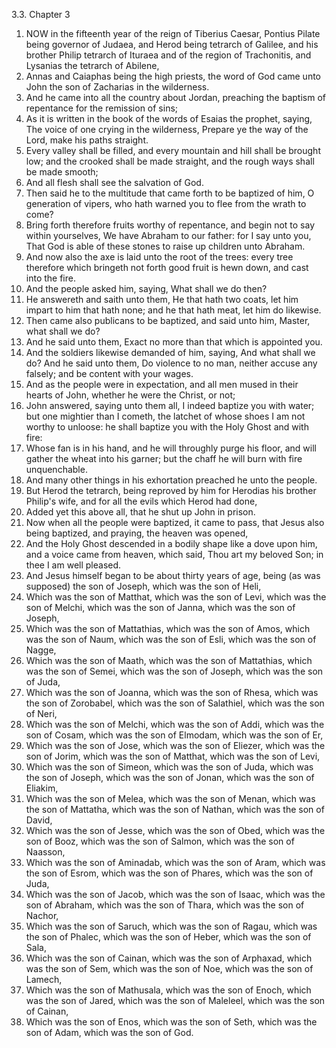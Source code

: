 3.3. Chapter 3
1. NOW in the fifteenth year of the reign of Tiberius Caesar, Pontius Pilate being governor of Judaea, and Herod being tetrarch of Galilee, and his brother Philip tetrarch of Ituraea and of the region of Trachonitis, and Lysanias the tetrarch of Abilene,
2. Annas and Caiaphas being the high priests, the word of God came unto John the son of Zacharias in the wilderness.
3. And he came into all the country about Jordan, preaching the baptism of repentance for the remission of sins;
4. As it is written in the book of the words of Esaias the prophet, saying, The voice of one crying in the wilderness, Prepare ye the way of the Lord, make his paths straight.
5. Every valley shall be filled, and every mountain and hill shall be brought low; and the crooked shall be made straight, and the rough ways shall be made smooth;
6. And all flesh shall see the salvation of God.
7. Then said he to the multitude that came forth to be baptized of him, O generation of vipers, who hath warned you to flee from the wrath to come?
8. Bring forth therefore fruits worthy of repentance, and begin not to say within yourselves, We have Abraham to our father: for I say unto you, That God is able of these stones to raise up children unto Abraham.
9. And now also the axe is laid unto the root of the trees: every tree therefore which bringeth not forth good fruit is hewn down, and cast into the fire.
10. And the people asked him, saying, What shall we do then?
11. He answereth and saith unto them, He that hath two coats, let him impart to him that hath none; and he that hath meat, let him do likewise.
12. Then came also publicans to be baptized, and said unto him, Master, what shall we do?
13. And he said unto them, Exact no more than that which is appointed you.
14. And the soldiers likewise demanded of him, saying, And what shall we do? And he said unto them, Do violence to no man, neither accuse any falsely; and be content with your wages.
15. And as the people were in expectation, and all men mused in their hearts of John, whether he were the Christ, or not;
16. John answered, saying unto them all, I indeed baptize you with water; but one mightier than I cometh, the latchet of whose shoes I am not worthy to unloose: he shall baptize you with the Holy Ghost and with fire:
17. Whose fan is in his hand, and he will throughly purge his floor, and will gather the wheat into his garner; but the chaff he will burn with fire unquenchable.
18. And many other things in his exhortation preached he unto the people.
19. But Herod the tetrarch, being reproved by him for Herodias his brother Philip's wife, and for all the evils which Herod had done,
20. Added yet this above all, that he shut up John in prison.
21. Now when all the people were baptized, it came to pass, that Jesus also being baptized, and praying, the heaven was opened,
22. And the Holy Ghost descended in a bodily shape like a dove upon him, and a voice came from heaven, which said, Thou art my beloved Son; in thee I am well pleased.
23. And Jesus himself began to be about thirty years of age, being (as was supposed) the son of Joseph, which was the son of Heli,
24. Which was the son of Matthat, which was the son of Levi, which was the son of Melchi, which was the son of Janna, which was the son of Joseph,
25. Which was the son of Mattathias, which was the son of Amos, which was the son of Naum, which was the son of Esli, which was the son of Nagge,
26. Which was the son of Maath, which was the son of Mattathias, which was the son of Semei, which was the son of Joseph, which was the son of Juda,
27. Which was the son of Joanna, which was the son of Rhesa, which was the son of Zorobabel, which was the son of Salathiel, which was the son of Neri,
28. Which was the son of Melchi, which was the son of Addi, which was the son of Cosam, which was the son of Elmodam, which was the son of Er,
29. Which was the son of Jose, which was the son of Eliezer, which was the son of Jorim, which was the son of Matthat, which was the son of Levi,
30. Which was the son of Simeon, which was the son of Juda, which was the son of Joseph, which was the son of Jonan, which was the son of Eliakim,
31. Which was the son of Melea, which was the son of Menan, which was the son of Mattatha, which was the son of Nathan, which was the son of David,
32. Which was the son of Jesse, which was the son of Obed, which was the son of Booz, which was the son of Salmon, which was the son of Naasson,
33. Which was the son of Aminadab, which was the son of Aram, which was the son of Esrom, which was the son of Phares, which was the son of Juda,
34. Which was the son of Jacob, which was the son of Isaac, which was the son of Abraham, which was the son of Thara, which was the son of Nachor,
35. Which was the son of Saruch, which was the son of Ragau, which was the son of Phalec, which was the son of Heber, which was the son of Sala,
36. Which was the son of Cainan, which was the son of Arphaxad, which was the son of Sem, which was the son of Noe, which was the son of Lamech,
37. Which was the son of Mathusala, which was the son of Enoch, which was the son of Jared, which was the son of Maleleel, which was the son of Cainan,
38. Which was the son of Enos, which was the son of Seth, which was the son of Adam, which was the son of God.

